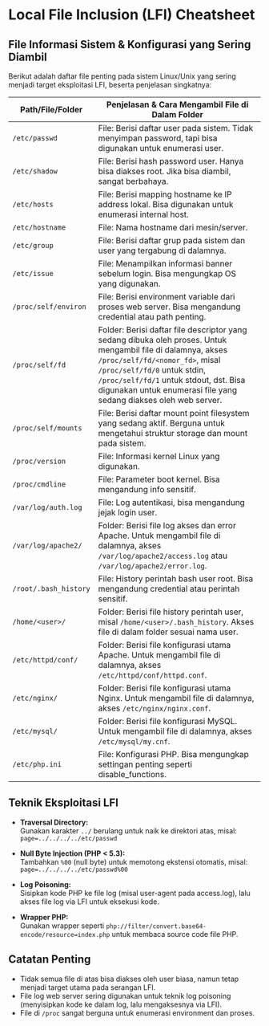 # Local File Inclusion (LFI) Cheatsheet

## File Informasi Sistem & Konfigurasi yang Sering Diambil

Berikut adalah daftar file penting pada sistem Linux/Unix yang sering menjadi target eksploitasi LFI, beserta penjelasan singkatnya:

| Path/File/Folder      | Penjelasan & Cara Mengambil File di Dalam Folder                                                                                                                                                                                                                                             |
| --------------------- | -------------------------------------------------------------------------------------------------------------------------------------------------------------------------------------------------------------------------------------------------------------------------------------------- |
| `/etc/passwd`         | File: Berisi daftar user pada sistem. Tidak menyimpan password, tapi bisa digunakan untuk enumerasi user.                                                                                                                                                                                    |
| `/etc/shadow`         | File: Berisi hash password user. Hanya bisa diakses root. Jika bisa diambil, sangat berbahaya.                                                                                                                                                                                               |
| `/etc/hosts`          | File: Berisi mapping hostname ke IP address lokal. Bisa digunakan untuk enumerasi internal host.                                                                                                                                                                                             |
| `/etc/hostname`       | File: Nama hostname dari mesin/server.                                                                                                                                                                                                                                                       |
| `/etc/group`          | File: Berisi daftar grup pada sistem dan user yang tergabung di dalamnya.                                                                                                                                                                                                                    |
| `/etc/issue`          | File: Menampilkan informasi banner sebelum login. Bisa mengungkap OS yang digunakan.                                                                                                                                                                                                         |
| `/proc/self/environ`  | File: Berisi environment variable dari proses web server. Bisa mengandung credential atau path penting.                                                                                                                                                                                      |
| `/proc/self/fd`       | Folder: Berisi daftar file descriptor yang sedang dibuka oleh proses. Untuk mengambil file di dalamnya, akses `/proc/self/fd/<nomor_fd>`, misal `/proc/self/fd/0` untuk stdin, `/proc/self/fd/1` untuk stdout, dst. Bisa digunakan untuk enumerasi file yang sedang diakses oleh web server. |
| `/proc/self/mounts`   | File: Berisi daftar mount point filesystem yang sedang aktif. Berguna untuk mengetahui struktur storage dan mount pada sistem.                                                                                                                                                               |
| `/proc/version`       | File: Informasi kernel Linux yang digunakan.                                                                                                                                                                                                                                                 |
| `/proc/cmdline`       | File: Parameter boot kernel. Bisa mengandung info sensitif.                                                                                                                                                                                                                                  |
| `/var/log/auth.log`   | File: Log autentikasi, bisa mengandung jejak login user.                                                                                                                                                                                                                                     |
| `/var/log/apache2/`   | Folder: Berisi file log akses dan error Apache. Untuk mengambil file di dalamnya, akses `/var/log/apache2/access.log` atau `/var/log/apache2/error.log`.                                                                                                                                     |
| `/root/.bash_history` | File: History perintah bash user root. Bisa mengandung credential atau perintah sensitif.                                                                                                                                                                                                    |
| `/home/<user>/`       | Folder: Berisi file history perintah user, misal `/home/<user>/.bash_history`. Akses file di dalam folder sesuai nama user.                                                                                                                                                                  |
| `/etc/httpd/conf/`    | Folder: Berisi file konfigurasi utama Apache. Untuk mengambil file di dalamnya, akses `/etc/httpd/conf/httpd.conf`.                                                                                                                                                                          |
| `/etc/nginx/`         | Folder: Berisi file konfigurasi utama Nginx. Untuk mengambil file di dalamnya, akses `/etc/nginx/nginx.conf`.                                                                                                                                                                                |
| `/etc/mysql/`         | Folder: Berisi file konfigurasi MySQL. Untuk mengambil file di dalamnya, akses `/etc/mysql/my.cnf`.                                                                                                                                                                                          |
| `/etc/php.ini`        | File: Konfigurasi PHP. Bisa mengungkap settingan penting seperti disable_functions.                                                                                                                                                                                                          |

## Teknik Eksploitasi LFI

- **Traversal Directory:**  
  Gunakan karakter `../` berulang untuk naik ke direktori atas, misal:  
  `page=../../../../etc/passwd`

- **Null Byte Injection (PHP < 5.3):**  
  Tambahkan `%00` (null byte) untuk memotong ekstensi otomatis, misal:  
  `page=../../../../etc/passwd%00`

- **Log Poisoning:**  
  Sisipkan kode PHP ke file log (misal user-agent pada access.log), lalu akses file log via LFI untuk eksekusi kode.

- **Wrapper PHP:**  
  Gunakan wrapper seperti `php://filter/convert.base64-encode/resource=index.php` untuk membaca source code file PHP.

## Catatan Penting

- Tidak semua file di atas bisa diakses oleh user biasa, namun tetap menjadi target utama pada serangan LFI.
- File log web server sering digunakan untuk teknik log poisoning (menyisipkan kode ke dalam log, lalu mengaksesnya via LFI).
- File di `/proc` sangat berguna untuk enumerasi environment dan proses.

